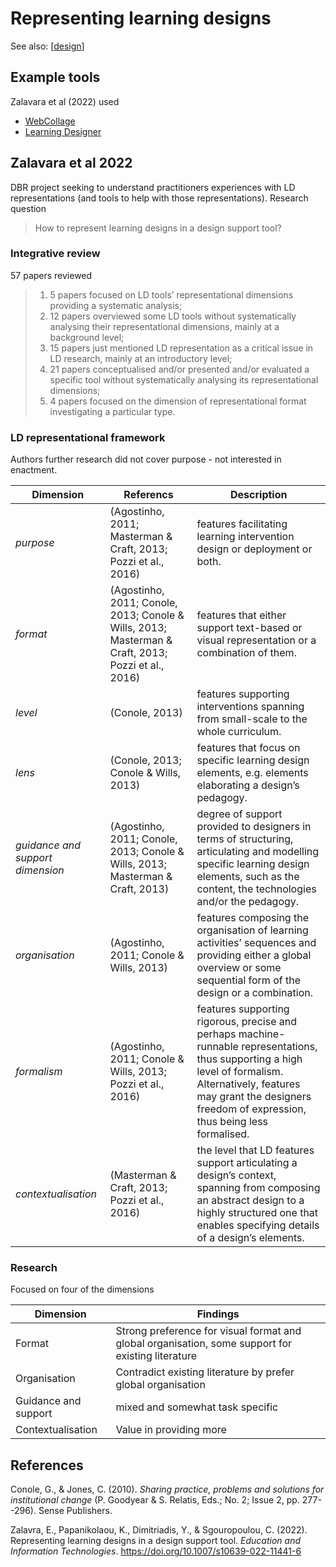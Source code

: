 <!--
 Copyright (C) 2023 David Jones
 
 This file is part of memex.
 
 memex is free software: you can redistribute it and/or modify
 it under the terms of the GNU General Public License as published by
 the Free Software Foundation, either version 3 of the License, or
 (at your option) any later version.
 
 memex is distributed in the hope that it will be useful,
 but WITHOUT ANY WARRANTY; without even the implied warranty of
 MERCHANTABILITY or FITNESS FOR A PARTICULAR PURPOSE.  See the
 GNU General Public License for more details.
 
 You should have received a copy of the GNU General Public License
 along with memex.  If not, see <http://www.gnu.org/licenses/>.
-->

# Representing learning designs 

See also: [[design]]

## Example tools 

Zalavara et al (2022) used 

- [WebCollage](https://ilde2.upf.edu/gr/)
- [Learning Designer](https://www.ucl.ac.uk/learning-designer/)

## Zalavara et al 2022

DBR project seeking to understand practitioners experiences with LD representations (and tools to help with those representations). Research question 

> How to represent learning designs in a design support tool?

### Integrative review 

57 papers reviewed 
> 1. 5 papers focused on LD tools’ representational dimensions providing a systematic analysis; 
> 2. 12 papers overviewed some LD tools without systematically analysing their representational dimensions, mainly at a background level; 
> 3. 15 papers just mentioned LD representation as a critical issue in LD research, mainly at an introductory level; 
> 4. 21 papers conceptualised and/or presented and/or evaluated a specific tool without systematically analysing its representational dimensions; 
> 5. 4 papers focused on the dimension of representational format investigating a particular type.

### LD representational framework 

Authors further research did not cover purpose - not interested in enactment.

| Dimension | Referencs | Description | 
| --- | --- | --- |
| _purpose_ | (Agostinho, 2011; Masterman & Craft, 2013; Pozzi et al., 2016) | features facilitating learning intervention design or deployment or both. |
| _format_ | (Agostinho, 2011; Conole, 2013; Conole & Wills, 2013; Masterman & Craft, 2013; Pozzi et al., 2016) | features that either support text-based or visual representation or a combination of them. | 
| _level_ | (Conole, 2013) | features supporting interventions spanning from small-scale to the whole curriculum. | 
| _lens_ | (Conole, 2013; Conole & Wills, 2013) | features that focus on specific learning design elements, e.g. elements elaborating a design’s pedagogy. |
| _guidance and support dimension_ | (Agostinho, 2011; Conole, 2013; Conole & Wills, 2013; Masterman & Craft, 2013) | degree of support provided to designers in terms of structuring, articulating and modelling specific learning design elements, such as the content, the technologies and/or the pedagogy. |
| _organisation_ | (Agostinho, 2011; Conole & Wills, 2013) | features composing the organisation of learning activities’ sequences and providing either a global overview or some sequential form of the design or a combination. |
| _formalism_ | (Agostinho, 2011; Conole & Wills, 2013; Pozzi et al., 2016) | features supporting rigorous, precise and perhaps machine-runnable representations, thus supporting a high level of formalism. Alternatively, features may grant the designers freedom of expression, thus being less formalised. | 
| _contextualisation_ | (Masterman & Craft, 2013; Pozzi et al., 2016) | the level that LD features support articulating a design’s context, spanning from composing an abstract design to a highly structured one that enables specifying details of a design’s elements. |

### Research 

Focused on four of the dimensions 

| Dimension | Findings |
| --- | --- |
| Format | Strong preference for visual format and global organisation, some support for existing literature |
| Organisation | Contradict existing literature by prefer global organisation|
| Guidance and support | mixed and somewhat task specific |
| Contextualisation | Value in providing more |



## References 

Conole, G., & Jones, C. (2010). *Sharing practice, problems and solutions for institutional change* (P. Goodyear & S. Relatis, Eds.; No. 2; Issue 2, pp. 277--296). Sense Publishers. 

Zalavra, E., Papanikolaou, K., Dimitriadis, Y., & Sgouropoulou, C. (2022). Representing learning designs in a design support tool. *Education and Information Technologies*. <https://doi.org/10.1007/s10639-022-11441-6>

[//begin]: # "Autogenerated link references for markdown compatibility"
[design]: design "Design"
[//end]: # "Autogenerated link references"